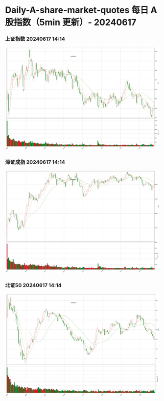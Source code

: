 
# Daily-A-share-market-quotes 每日 A 股指数（5min 更新）- 20240617

### 上证指数 20240617 14:14
![](./fig/2024/6/20240617-sh000001.png)

### 深证成指 20240617 14:14
![](./fig/2024/6/20240617-sz399001.png)

### 北证50 20240617 14:14
![](./fig/2024/6/20240617-bj899050.png)
